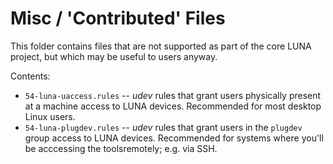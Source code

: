 
# Misc / 'Contributed' Files

This folder contains files that are not supported as part of the core LUNA project, but which may be useful to users anyway.

Contents:

 - `54-luna-uaccess.rules` -- _udev_ rules that grant users physically present at a machine access to LUNA devices. Recommended for most desktop Linux users.
 - `54-luna-plugdev.rules` -- _udev_ rules that grant users in the `plugdev` group access to LUNA devices. Recommended for systems where you'll be acccessing the toolsremotely; e.g. via SSH.
